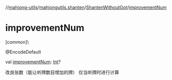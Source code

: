 //[mahjong-utils](../../../index.md)/[mahjongutils.shanten](../index.md)/[ShantenWithoutGot](index.md)/[improvementNum](improvement-num.md)

# improvementNum

[common]\

@EncodeDefault

val [improvementNum](improvement-num.md): [Int](https://kotlinlang.org/api/latest/jvm/stdlib/kotlin/-int/index.html)?

改良张数（能让听牌数目增加的牌） 仅当听牌时进行计算

